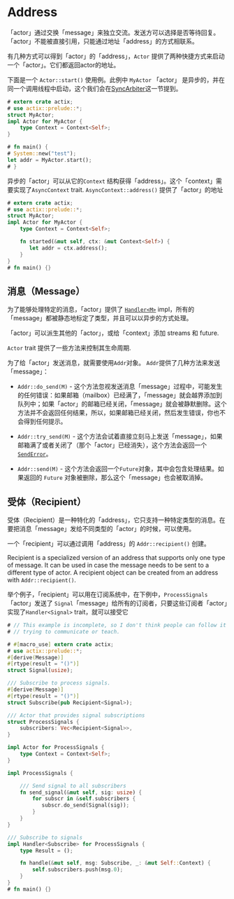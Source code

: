 # Address

「actor」通过交换「message」来独立交流。发送方可以选择是否等待回复。「actor」不能被直接引用，只能通过地址「address」的方式相联系。

有几种方式可以得到「actor」的「address」，`Actor` 提供了两种快捷方式来启动一个「actor」。它们都返回actor的地址。

下面是一个 `Actor::start()` 使用例。此例中 `MyActor` 「actor」
是异步的，并在同一个调用线程中启动，这个我们会在[SyncArbiter]这一节提到。

```rust
# extern crate actix;
# use actix::prelude::*;
struct MyActor;
impl Actor for MyActor {
    type Context = Context<Self>;
}

# fn main() {
# System::new("test");
let addr = MyActor.start();
# }
```

异步的「actor」可以从它的`Context` 结构获得「address」。这个「context」需要实现了`AsyncContext` trait. `AsyncContext::address()` 提供了「actor」的地址

```rust
# extern crate actix;
# use actix::prelude::*;
struct MyActor;
impl Actor for MyActor {
    type Context = Context<Self>;

    fn started(&mut self, ctx: &mut Context<Self>) {
       let addr = ctx.address();
    }
}
# fn main() {}
```

[SyncArbiter]: ./sec-6-sync-arbiter.md

## 消息（Message）

为了能够处理特定的消息，「actor」提供了
[`Handler<M>`] impl，所有的「message」都被静态地标定了类型，并且可以以异步的方式处理。

「actor」可以派生其他的「actor」，或给「context」添加 streams 和 future.

`Actor` trait 提供了一些方法来控制其生命周期.

为了给「actor」发送消息，就需要使用`Addr`对象。 `Addr`提供了几种方法来发送「message」：

  * `Addr::do_send(M)` - 这个方法忽视发送消息「message」过程中，可能发生的任何错误：如果邮箱（mailbox）已经满了，「message」就会越界添加到队列中；如果「actor」的邮箱已经关闭，「message」就会被静默删除。这个方法并不会返回任何结果，所以，如果邮箱已经关闭，然后发生错误，你也不会得到任何提示。

  * `Addr::try_send(M)` - 这个方法会试着直接立刻马上发送「message」，如果邮箱满了或者关闭了（那个「actor」已经消失），这个方法会返回一个
  [`SendError`]。

  * `Addr::send(M)` - 这个方法会返回一个`Future`对象，其中会包含处理结果。如果返回的 `Future` 对象被删除，那么这个「message」也会被取消掉。

[`Handler<M>`]: https://actix.rs/actix/actix/trait.Handler.html
[`SendError`]: https://actix.rs/actix/actix/prelude/enum.SendError.html

## 受体（Recipient）

受体（Recipient）是一种特化的「address」，它只支持一种特定类型的消息。在要把消息「message」发给不同类型的「actor」的时候，可以使用。

一个「recipient」可以通过调用「address」的 `Addr::recipient()` 创建。


Recipient is a specialized version of an address that supports only one type of message.
It can be used in case the message needs to be sent to a different type of actor.
A recipient object can be created from an address with `Addr::recipient()`.

举个例子，「recipient」可以用在订阅系统中，在下例中，`ProcessSignals`「actor」发送了 `Signal`「message」给所有的订阅者，只要这些订阅者「actor」实现了`Handler<Signal>` trait，就可以接受它
```rust
# // This example is incomplete, so I don't think people can follow it and get value from what it's
# // trying to communicate or teach.

# #[macro_use] extern crate actix;
# use actix::prelude::*;
#[derive(Message)]
#[rtype(result = "()")]
struct Signal(usize);

/// Subscribe to process signals.
#[derive(Message)]
#[rtype(result = "()")]
struct Subscribe(pub Recipient<Signal>);

/// Actor that provides signal subscriptions
struct ProcessSignals {
    subscribers: Vec<Recipient<Signal>>,
}

impl Actor for ProcessSignals {
    type Context = Context<Self>;
}

impl ProcessSignals {

    /// Send signal to all subscribers
    fn send_signal(&mut self, sig: usize) {
        for subscr in &self.subscribers {
           subscr.do_send(Signal(sig));
        }
    }
}

/// Subscribe to signals
impl Handler<Subscribe> for ProcessSignals {
    type Result = ();

    fn handle(&mut self, msg: Subscribe, _: &mut Self::Context) {
        self.subscribers.push(msg.0);
    }
}
# fn main() {}
```
